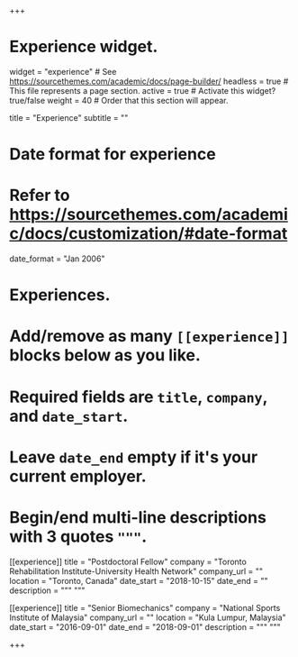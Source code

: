 +++
# Experience widget.
widget = "experience"  # See https://sourcethemes.com/academic/docs/page-builder/
headless = true  # This file represents a page section.
active = true  # Activate this widget? true/false
weight = 40  # Order that this section will appear.

title = "Experience"
subtitle = ""

# Date format for experience
#   Refer to https://sourcethemes.com/academic/docs/customization/#date-format
date_format = "Jan 2006"

# Experiences.
#   Add/remove as many `[[experience]]` blocks below as you like.
#   Required fields are `title`, `company`, and `date_start`.
#   Leave `date_end` empty if it's your current employer.
#   Begin/end multi-line descriptions with 3 quotes `"""`.
[[experience]]
  title = "Postdoctoral Fellow"
  company = "Toronto Rehabilitation Institute-University Health Network"
  company_url = ""
  location = "Toronto, Canada"
  date_start = "2018-10-15"
  date_end = ""
  description = """ """

[[experience]]
  title = "Senior Biomechanics"
  company = "National Sports Institute of Malaysia"
  company_url = ""
  location = "Kula Lumpur, Malaysia"
  date_start = "2016-09-01"
  date_end = "2018-09-01"
  description = """ """

+++
